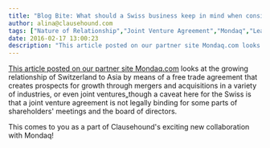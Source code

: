 ```yaml
---
title: "Blog Bite: What should a Swiss business keep in mind when considering establishing a joint venture in China?"
author: alina@clausehound.com
tags: ["Nature of Relationship","Joint Venture Agreement","Mondaq","Learn","Switzerland"]
date: 2016-02-17 13:00:23
description: "This article posted on our partner site Mondaq.com looks at the growing relationship of Switzerland to Asia by means of a free trade agreement that creates prospects for growth through mergers and ac..."
---
```


[This article posted on our partner site Mondaq.com](http://www.mondaq.com/x/466782/M+A+Private+equity/Switzerland+Growing+Asian) looks at the growing relationship of Switzerland to Asia by means of a free trade agreement that creates prospects for growth through mergers and acquisitions in a variety of industries, or even joint ventures„though a caveat here for the Swiss is that a joint venture agreement is not legally binding for some parts of shareholders' meetings and the board of directors.

This comes to you as a part of Clausehound's exciting new collaboration with Mondaq!